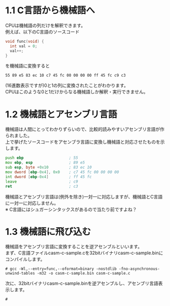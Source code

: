 # 1.1 C言語から機械語へ
CPUは機械語の列だけを解釈できます。  
例えば、以下のC言語のソースコード
```c
void func(void) {
  int val = 0;
  val++;
}
```
を機械語に変換すると
```
55 89 e5 83 ec 10 c7 45 fc 00 00 00 00 ff 45 fc c9 c3
```
(16進数表示ですが)0と1の列に変換されたことがわかります。  
CPUはこのような0と1だけからなる機械語しか解釈・実行できません。  

# 1.2 機械語とアセンブリ言語
機械語は人間にとってわかりずらいので、比較的読みやすいアセンブリ言語が作られました。  
上で挙げたソースコードをアセンブラ言語に変換し機械語と対応させたものを示します。
```asm
push ebp                    ; 55
mov ebp, esp                ; 89 e5
sub esp, byte +0x10         ; 83 ec 10
mov dword [ebp-0x4], 0x0    ; c7 45 fc 00 00 00 00
int dword [ebp-0x4]         ; ff 45 fc
leave                       ; c9
ret                         ; c3
```
機械語とアセンブリ言語は(例外を除き)一対一に対応しますが、機械語とC言語に一対一に対応しません。  
※ C言語にはシュガーシンタックスがあるので当たり前ですよね？  
  
# 1.3 機械語に飛び込む
機械語をアセンブリ言語に変換することを逆アセンブルといいます。  
まず、C言語ファイルcasm-c-sample.cを32bitバイナリcasm-c-sample.binにコンパイルします。
```
# gcc -Wl,--entry=func,--oformat=binary -nostdlib -fno-asynchronous-unwind-tables -m32 -o casm-c-sample.bin casm-c-sample.c
```
次に、32bitバイナリcasm-c-sample.binを逆アセンブルし、アセンブリ言語表示します。
```
# 
```
